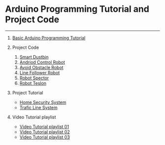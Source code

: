 # Arduino Programming Tutorial and Project Code 
 <hr>

 1. [Basic Arduino Programming Tutorial](1.Basic-Robotics-Programming/README.md)
   
 2. Project Code
    1. [Smart Dustbin](Smart-Dustbin/README.md)
    2. [Andriod Control Robot](android-Apps-Control-Robot/README.md)
    3. [Avoid Obstacle Robot](Avoid-Obstacle/README.md)
    4. [Line Follower Robot](Line-Follower/README.md)
    5. [Robot Spector](robot-Spector/README.md)
    6. [Robot Teslon](Robot-Teslon/README.md)

3. Project Tutorial
    * [Home Security System](https://www.youtube.com/watch?v=THaE_eF960Q)
    * [Trafic Line System](https://www.youtube.com/watch?v=lRJvAVIqJ-M)
  

4. Video Tutorial playlist
   * [Video Tutorial playlist 01](https://www.youtube.com/playlist?list=PL7euiE97qGc0QbibUmHn5MBrF2V7w3NDa)
   * [Video Tutorial playlist 02](https://www.youtube.com/playlist?list=PLCvdCZhXS8y5h1mQRQ1TJu0g1uJ3IqrdV)
   * [Video Tutorial playlist 03](https://www.youtube.com/playlist?list=PLbfLO9aEfT5dRAEa4YuuQaHnQjoujzF2g)
   